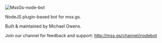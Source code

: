 ![MssGs-node-bot](http://i.imgur.com/BctcF.png)

NodeJS plugin-based bot for mss.gs.

Built & maintained by Michael Owens.

Join our channel for feedback and support:
http://mss.gs/channel/nodebot